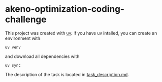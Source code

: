 # akeno-optimization-coding-challenge

This project was created with [uv](https://docs.astral.sh/uv/guides/install-python/). If you have uv intalled, you can create an environment with

```shell
uv venv
```

and download all dependencies with

```shell
uv sync
```

The description of the task is located in [task_description.md](task_description.md).
